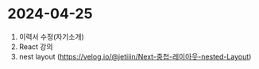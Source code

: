 # 2024-04-25

1. 이력서 수정(자기소개)
2. React 강의
3. nest layout (https://velog.io/@jetiiin/Next-중첩-레이아웃-nested-Layout)
